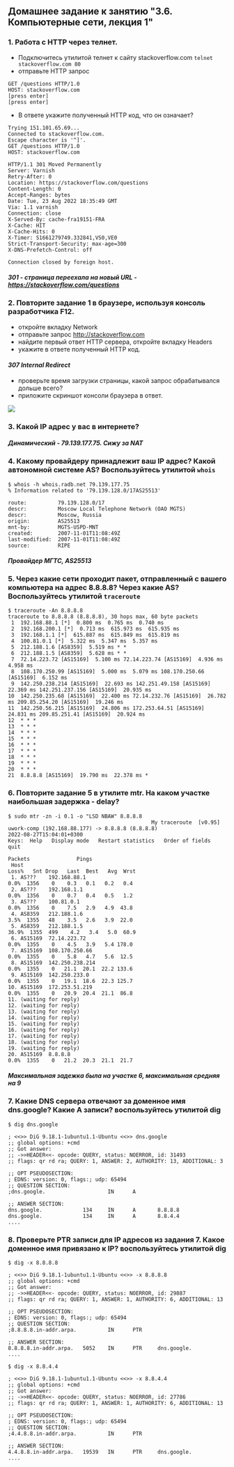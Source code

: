 ## Домашнее задание к занятию "3.6. Компьютерные сети, лекция 1"

### 1. Работа c HTTP через телнет.

- Подключитесь утилитой телнет к сайту stackoverflow.com `telnet stackoverflow.com 80
`
- отправьте HTTP запрос
    
```
GET /questions HTTP/1.0 
HOST: stackoverflow.com
[press enter]
[press enter]
```
- В ответе укажите полученный HTTP код, что он означает?

```commandline
Trying 151.101.65.69...
Connected to stackoverflow.com.
Escape character is '^]'.
GET /questions HTTP/1.0
HOST: stackoverflow.com

HTTP/1.1 301 Moved Permanently
Server: Varnish
Retry-After: 0
Location: https://stackoverflow.com/questions
Content-Length: 0
Accept-Ranges: bytes
Date: Tue, 23 Aug 2022 18:35:49 GMT
Via: 1.1 varnish
Connection: close
X-Served-By: cache-fra19151-FRA
X-Cache: HIT
X-Cache-Hits: 0
X-Timer: S1661279749.332841,VS0,VE0
Strict-Transport-Security: max-age=300
X-DNS-Prefetch-Control: off

Connection closed by foreign host.
```
#### _301 - страница переехала на новый URL - https://stackoverflow.com/questions_

### 2. Повторите задание 1 в браузере, используя консоль разработчика F12.
- откройте вкладку Network
- отправьте запрос http://stackoverflow.com
- найдите первый ответ HTTP сервера, откройте вкладку Headers
- укажите в ответе полученный HTTP код.

#### _307 Internal Redirect_
- проверьте время загрузки страницы, какой запрос обрабатывался дольше всего?
- приложите скриншот консоли браузера в ответ.

![](./hw_3.6_s1.png)

### 3.  Какой IP адрес у вас в интернете?

#### _Динамический - 79.139.177.75. Сижу за NAT_

### 4.  Какому провайдеру принадлежит ваш IP адрес? Какой автономной системе AS? Воспользуйтесь утилитой `whois`

```commandline
$ whois -h whois.radb.net 79.139.177.75
% Information related to '79.139.128.0/17AS25513'

route:          79.139.128.0/17
descr:          Moscow Local Telephone Network (OAO MGTS)
descr:          Moscow, Russia
origin:         AS25513
mnt-by:         MGTS-USPD-MNT
created:        2007-11-01T11:08:49Z
last-modified:  2007-11-01T11:08:49Z
source:         RIPE
```
#### _Провайдер МГТС, AS25513_

### 5.  Через какие сети проходит пакет, отправленный с вашего компьютера на адрес 8.8.8.8? Через какие AS? Воспользуйтесь утилитой `traceroute`

````commandline
$ traceroute -An 8.8.8.8
traceroute to 8.8.8.8 (8.8.8.8), 30 hops max, 60 byte packets
 1  192.168.88.1 [*]  0.800 ms  0.765 ms  0.740 ms
 2  192.168.200.1 [*]  0.713 ms  615.973 ms  615.935 ms
 3  192.168.1.1 [*]  615.887 ms  615.849 ms  615.819 ms
 4  100.81.0.1 [*]  5.322 ms  5.347 ms  5.357 ms
 5  212.188.1.6 [AS8359]  5.519 ms * *
 6  212.188.1.5 [AS8359]  5.628 ms * *
 7  72.14.223.72 [AS15169]  5.100 ms 72.14.223.74 [AS15169]  4.936 ms  4.958 ms
 8  108.170.250.99 [AS15169]  5.000 ms  5.079 ms 108.170.250.66 [AS15169]  6.152 ms
 9  142.250.238.214 [AS15169]  22.693 ms 142.251.49.158 [AS15169]  22.369 ms 142.251.237.156 [AS15169]  20.935 ms
10  142.250.235.68 [AS15169]  22.400 ms 72.14.232.76 [AS15169]  26.782 ms 209.85.254.20 [AS15169]  19.246 ms
11  142.250.56.215 [AS15169]  24.806 ms 172.253.64.51 [AS15169]  24.831 ms 209.85.251.41 [AS15169]  20.924 ms
12  * * *
13  * * *
14  * * *
15  * * *
16  * * *
17  * * *
18  * * *
19  * * *
20  * * *
21  8.8.8.8 [AS15169]  19.790 ms  22.378 ms *
````

### 6.  Повторите задание 5 в утилите mtr. На каком участке наибольшая задержка - delay?

```commandline
$ sudo mtr -zn -i 0.1 -o "LSD NBAW" 8.8.8.8
                                              My traceroute  [v0.95]
uwork-comp (192.168.88.177) -> 8.8.8.8 (8.8.8.8)                                           2022-08-27T15:04:01+0300
Keys:  Help   Display mode   Restart statistics   Order of fields   quit
                                                                            Packets               Pings
 Host                                                                     Loss%   Snt Drop   Last  Best   Avg  Wrst
 1. AS???    192.168.88.1                                                  0.0%  1356    0    0.3   0.1   0.2   0.4
 2. AS???    192.168.1.1                                                   0.0%  1356    0    0.7   0.4   0.5   1.2
 3. AS???    100.81.0.1                                                    0.0%  1356    0    7.5   2.9   4.9  43.8
 4. AS8359   212.188.1.6                                                   3.5%  1355   48    3.5   2.6   3.9  22.0
 5. AS8359   212.188.1.5                                                  36.9%  1355  499    4.2   3.4   5.0  60.9
 6. AS15169  72.14.223.72                                                  0.0%  1355    0    4.5   3.9   5.4 178.0
 7. AS15169  108.170.250.66                                                0.0%  1355    0    5.8   4.7   5.6  12.5
 8. AS15169  142.250.238.214                                               0.0%  1355    0   21.1  20.1  22.2 133.6
 9. AS15169  142.250.233.0                                                 0.0%  1355    0   19.1  18.6  22.3 125.7
10. AS15169  172.253.51.219                                                0.0%  1355    0   20.9  20.4  21.1  86.8
11. (waiting for reply)
12. (waiting for reply)
13. (waiting for reply)
14. (waiting for reply)
15. (waiting for reply)
16. (waiting for reply)
17. (waiting for reply)
18. (waiting for reply)
19. (waiting for reply)
20. AS15169  8.8.8.8                                                       0.0%  1355    0   21.2  20.3  21.1  21.7
```
#### _Максимальная задежка была на участке 6, максимальная средняя на 9_

### 7.  Какие DNS сервера отвечают за доменное имя dns.google? Какие A записи? воспользуйтесь утилитой dig

```commandline
$ dig dns.google

; <<>> DiG 9.18.1-1ubuntu1.1-Ubuntu <<>> dns.google
;; global options: +cmd
;; Got answer:
;; ->>HEADER<<- opcode: QUERY, status: NOERROR, id: 31493
;; flags: qr rd ra; QUERY: 1, ANSWER: 2, AUTHORITY: 13, ADDITIONAL: 3

;; OPT PSEUDOSECTION:
; EDNS: version: 0, flags:; udp: 65494
;; QUESTION SECTION:
;dns.google.                    IN      A

;; ANSWER SECTION:
dns.google.             134     IN      A       8.8.8.8
dns.google.             134     IN      A       8.8.4.4
....
```

### 8.  Проверьте PTR записи для IP адресов из задания 7. Какое доменное имя привязано к IP? воспользуйтесь утилитой dig

```commandline
$ dig -x 8.8.8.8

; <<>> DiG 9.18.1-1ubuntu1.1-Ubuntu <<>> -x 8.8.8.8
;; global options: +cmd
;; Got answer:
;; ->>HEADER<<- opcode: QUERY, status: NOERROR, id: 29887
;; flags: qr rd ra; QUERY: 1, ANSWER: 1, AUTHORITY: 6, ADDITIONAL: 13

;; OPT PSEUDOSECTION:
; EDNS: version: 0, flags:; udp: 65494
;; QUESTION SECTION:
;8.8.8.8.in-addr.arpa.          IN      PTR

;; ANSWER SECTION:
8.8.8.8.in-addr.arpa.   5052    IN      PTR     dns.google.
....
```
```commandline
$ dig -x 8.8.4.4

; <<>> DiG 9.18.1-1ubuntu1.1-Ubuntu <<>> -x 8.8.4.4
;; global options: +cmd
;; Got answer:
;; ->>HEADER<<- opcode: QUERY, status: NOERROR, id: 27786
;; flags: qr rd ra; QUERY: 1, ANSWER: 1, AUTHORITY: 6, ADDITIONAL: 13

;; OPT PSEUDOSECTION:
; EDNS: version: 0, flags:; udp: 65494
;; QUESTION SECTION:
;4.4.8.8.in-addr.arpa.          IN      PTR

;; ANSWER SECTION:
4.4.8.8.in-addr.arpa.   19539   IN      PTR     dns.google.
....
```